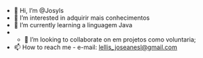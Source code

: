 - 👋 Hi, I’m @Josyls
- 👀 I’m interested in  adquirir mais conhecimentos
- 🌱 I’m currently learning  a linguagem Java
- - 💞️ I’m looking to collaborate on  em projetos como voluntaria;
- 📫 How to reach me - e-mail: lellis_joseanesl@gmail.com

<!---
Josyls/Josyls is a ✨ special ✨ repository because its `README.md` (this file) appears on your GitHub profile.
You can click the Preview link to take a look at your changes.
--->
